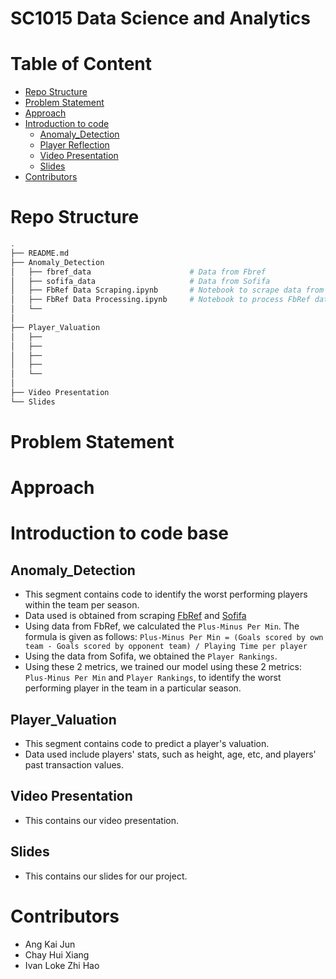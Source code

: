 # SC1015 Data Science and Analytics

# Table of Content
- [Repo Structure](#Repo-Structure)
- [Problem Statement](#Problem-Statement)
- [Approach](#Approach)
- [Introduction to code](#Introduction-to-code)
  * [Anomaly_Detection](#Anomaly_Detection)
  * [Player Reflection](#Player_Valuation)
  * [Video Presentation](#Video-Presentation)
  * [Slides](#Slides)
- [Contributors](#Contributors)

# Repo Structure
```bash
.
├── README.md
├── Anomaly_Detection
│   ├── fbref_data                      # Data from Fbref
│   ├── sofifa_data                     # Data from Sofifa
│   ├── FbRef Data Scraping.ipynb       # Notebook to scrape data from FbRef
│   ├── FbRef Data Processing.ipynb     # Notebook to process FbRef data
│   └── 
│
├── Player_Valuation
│   ├── 
│   ├── 
│   ├── 
│   ├── 
│   └── 
│
├── Video Presentation
└── Slides
```
# Problem Statement


# Approach


# Introduction to code base

## Anomaly_Detection
- This segment contains code to identify the worst performing players within the team per season.
- Data used is obtained from scraping [FbRef]('https://fbref.com/en/') and [Sofifa](https://sofifa.com/)
- Using data from FbRef, we calculated the `Plus-Minus Per Min`. The formula is given as follows: 
`Plus-Minus Per Min = (Goals scored by own team - Goals scored by opponent team) / Playing Time per player`
- Using the data from Sofifa, we obtained the `Player Rankings`.
- Using these 2 metrics, we trained our model using these 2 metrics: `Plus-Minus Per Min` and `Player Rankings`, to identify the worst performing player in the team in a particular season.

## Player_Valuation
- This segment contains code to predict a player's valuation.
- Data used include players' stats, such as height, age, etc, and players' past transaction values.

## Video Presentation
- This contains our video presentation.

## Slides
- This contains our slides for our project.

# Contributors
- Ang Kai Jun
- Chay Hui Xiang
- Ivan Loke Zhi Hao
